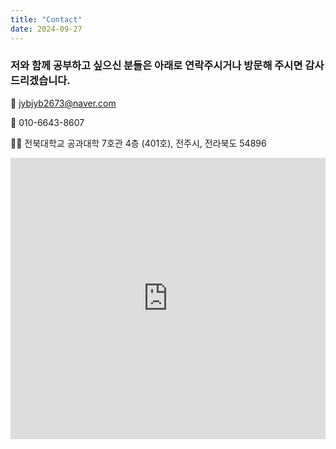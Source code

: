 ```yaml
---
title: "Contact"
date: 2024-09-27
---
```


### 저와 함께 공부하고 싶으신 분들은 아래로 연락주시거나 방문해 주시면 감사드리겠습니다.     
  

📨 [jybjyb2673@naver.com](jybjyb2673@naver.com)

📱 010-6643-8607

🐻‍❄️ 전북대학교 공과대학 7호관 4층 (401호), 전주시, 전라북도 54896

<iframe
width="100%"
height="450"
frameborder="0"
style="border:0"
src="https://map.naver.com/p/search/%EC%A0%84%EB%B6%81%EB%8C%80%20%EA%B3%B5%EA%B3%BC%EB%8C%80%ED%95%99%207%ED%98%B8%EA%B4%80/place/17474997?c=15.00,0,0,0,dh&isCorrectAnswer=true"
allowfullscreen>
</iframe>